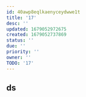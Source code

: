 ```yaml
---
id: 40awp8eqlkaenyceydwwe1t
title: '17'
desc: ''
updated: 1679052972675
created: 1679052737869
status: ''
due: ''
priority: ''
owner: ''
TODO: '17'
---
```


## ds
